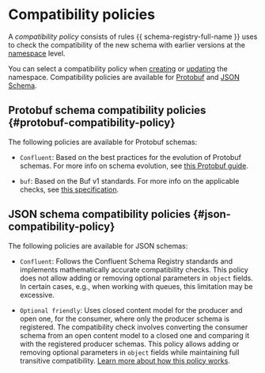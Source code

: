 # Compatibility policies

A _compatibility policy_ consists of rules {{ schema-registry-full-name }} uses to check the compatibility of the new schema with earlier versions at the [namespace](schema-registry.md#namespace) level.

You can select a compatibility policy when [creating](../operations/create-name-space.md) or [updating](../operations/update-name-space.md) the namespace. Compatibility policies are available for [Protobuf](https://protobuf.dev/) and [JSON Schema](https://json-schema.org/).

## Protobuf schema compatibility policies {#protobuf-compatibility-policy}

The following policies are available for Protobuf schemas:

* `Confluent`: Based on the best practices for the evolution of Protobuf schemas. For more info on schema evolution, see [this Protobuf guide](https://protobuf.dev/programming-guides/proto3/#updating).

* `buf`: Based on the Buf v1 standards. For more info on the applicable checks, see [this specification](https://github.com/bufbuild/buf/blob/main/private/bufpkg/bufcheck/bufcheckserver/bufcheckserver.go#L156).

## JSON schema compatibility policies {#json-compatibility-policy}

The following policies are available for JSON schemas:

* `Confluent`: Follows the Confluent Schema Registry standards and implements mathematically accurate compatibility checks. This policy does not allow adding or removing optional parameters in `object` fields. In certain cases, e.g., when working with queues, this limitation may be excessive.

* `Optional friendly`: Uses closed content model for the producer and open one, for the consumer, where only the producer schema is registered. The compatibility check involves converting the consumer schema from an open content model to a closed one and comparing it with the registered producer schemas. This policy allows adding or removing optional parameters in `object` fields while maintaining full transitive compatibility. [Learn more about how this policy works](schema-registry-content-model.md#optional-parameters-compatibility-solution).
